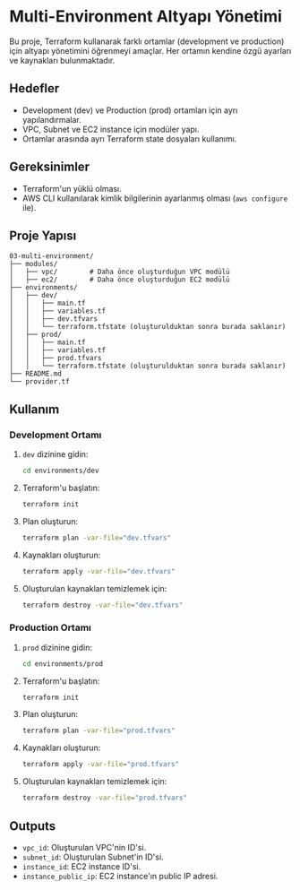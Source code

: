 
# Multi-Environment Altyapı Yönetimi

Bu proje, Terraform kullanarak farklı ortamlar (development ve production) için altyapı yönetimini öğrenmeyi amaçlar. Her ortamın kendine özgü ayarları ve kaynakları bulunmaktadır.

## Hedefler
- Development (dev) ve Production (prod) ortamları için ayrı yapılandırmalar.
- VPC, Subnet ve EC2 instance için modüler yapı.
- Ortamlar arasında ayrı Terraform state dosyaları kullanımı.

## Gereksinimler
- Terraform'un yüklü olması.
- AWS CLI kullanılarak kimlik bilgilerinin ayarlanmış olması (`aws configure` ile).

## Proje Yapısı
```
03-multi-environment/
├── modules/
│   ├── vpc/        # Daha önce oluşturduğun VPC modülü
│   ├── ec2/        # Daha önce oluşturduğun EC2 modülü
├── environments/
│   ├── dev/
│   │   ├── main.tf
│   │   ├── variables.tf
│   │   ├── dev.tfvars
│   │   └── terraform.tfstate (oluşturulduktan sonra burada saklanır)
│   ├── prod/
│   │   ├── main.tf
│   │   ├── variables.tf
│   │   ├── prod.tfvars
│   │   └── terraform.tfstate (oluşturulduktan sonra burada saklanır)
├── README.md
└── provider.tf
```

## Kullanım

### Development Ortamı
1. `dev` dizinine gidin:
   ```bash
   cd environments/dev
   ```

2. Terraform'u başlatın:
   ```bash
   terraform init
   ```

3. Plan oluşturun:
   ```bash
   terraform plan -var-file="dev.tfvars"
   ```

4. Kaynakları oluşturun:
   ```bash
   terraform apply -var-file="dev.tfvars"
   ```

5. Oluşturulan kaynakları temizlemek için:
   ```bash
   terraform destroy -var-file="dev.tfvars"
   ```

### Production Ortamı
1. `prod` dizinine gidin:
   ```bash
   cd environments/prod
   ```

2. Terraform'u başlatın:
   ```bash
   terraform init
   ```

3. Plan oluşturun:
   ```bash
   terraform plan -var-file="prod.tfvars"
   ```

4. Kaynakları oluşturun:
   ```bash
   terraform apply -var-file="prod.tfvars"
   ```

5. Oluşturulan kaynakları temizlemek için:
   ```bash
   terraform destroy -var-file="prod.tfvars"
   ```

## Outputs
- `vpc_id`: Oluşturulan VPC'nin ID'si.
- `subnet_id`: Oluşturulan Subnet'in ID'si.
- `instance_id`: EC2 instance ID'si.
- `instance_public_ip`: EC2 instance'ın public IP adresi.
